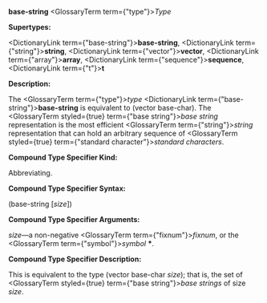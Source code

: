 **base-string** <GlossaryTerm  term={"type"}><i>Type</i></GlossaryTerm> 



**Supertypes:** 



<DictionaryLink  term={"base-string"}><b>base-string</b></DictionaryLink>, <DictionaryLink  term={"string"}><b>string</b></DictionaryLink>, <DictionaryLink  term={"vector"}><b>vector</b></DictionaryLink>, <DictionaryLink  term={"array"}><b>array</b></DictionaryLink>, <DictionaryLink  term={"sequence"}><b>sequence</b></DictionaryLink>, <DictionaryLink  term={"t"}><b>t</b></DictionaryLink> 



**Description:** 



The <GlossaryTerm  term={"type"}><i>type</i></GlossaryTerm> <DictionaryLink  term={"base-string"}><b>base-string</b></DictionaryLink> is equivalent to (vector base-char). The <GlossaryTerm styled={true} term={"base string"}><i>base string</i></GlossaryTerm> representation is the most efficient <GlossaryTerm  term={"string"}><i>string</i></GlossaryTerm> representation that can hold an arbitrary sequence of <GlossaryTerm styled={true} term={"standard character"}><i>standard characters</i></GlossaryTerm>. 



**Compound Type Specifier Kind:** 



Abbreviating. 



**Compound Type Specifier Syntax:** 



(base-string [*size*]) 







 



 



**Compound Type Specifier Arguments:** 



*size*—a non-negative <GlossaryTerm  term={"fixnum"}><i>fixnum</i></GlossaryTerm>, or the <GlossaryTerm  term={"symbol"}><i>symbol</i></GlossaryTerm> **\***. 



**Compound Type Specifier Description:** 



This is equivalent to the type (vector base-char *size*); that is, the set of <GlossaryTerm styled={true} term={"base string"}><i>base strings</i></GlossaryTerm> of size *size*. 